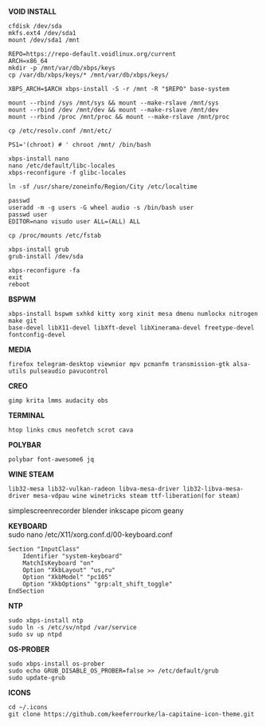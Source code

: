 **VOID INSTALL**  
```
cfdisk /dev/sda  
mkfs.ext4 /dev/sda1  
mount /dev/sda1 /mnt  
  
REPO=https://repo-default.voidlinux.org/current  
ARCH=x86_64  
mkdir -p /mnt/var/db/xbps/keys  
cp /var/db/xbps/keys/* /mnt/var/db/xbps/keys/  
  
XBPS_ARCH=$ARCH xbps-install -S -r /mnt -R "$REPO" base-system  
  
mount --rbind /sys /mnt/sys && mount --make-rslave /mnt/sys  
mount --rbind /dev /mnt/dev && mount --make-rslave /mnt/dev  
mount --rbind /proc /mnt/proc && mount --make-rslave /mnt/proc  
  
cp /etc/resolv.conf /mnt/etc/  
  
PS1='(chroot) # ' chroot /mnt/ /bin/bash  
  
xbps-install nano  
nano /etc/default/libc-locales  
xbps-reconfigure -f glibc-locales  
  
ln -sf /usr/share/zoneinfo/Region/City /etc/localtime  
  
passwd  
useradd -m -g users -G wheel audio -s /bin/bash user  
passwd user  
EDITOR=nano visudo user ALL=(ALL) ALL  
  
cp /proc/mounts /etc/fstab  
  
xbps-install grub  
grub-install /dev/sda  
  
xbps-reconfigure -fa  
exit  
reboot  
```  

**BSPWM** 
```
xbps-install bspwm sxhkd kitty xorg xinit mesa dmenu numlockx nitrogen make git  
base-devel libX11-devel libXft-devel libXinerama-devel freetype-devel fontconfig-devel  
```  
  
**MEDIA**  
```
firefox telegram-desktop viewnior mpv pcmanfm transmission-gtk alsa-utils pulseaudio pavucontrol 
```  

**CREO**  
```
gimp krita lmms audacity obs  
```  

**TERMINAL**  
```
htop links cmus neofetch scrot cava
```  
  
**POLYBAR**  
```
polybar font-awesome6 jq 
```  

**WINE STEAM**  
```
lib32-mesa lib32-vulkan-radeon libva-mesa-driver lib32-libva-mesa-driver mesa-vdpau wine winetricks steam ttf-liberation(for steam)
```  

simplescreenrecorder blender inkscape picom geany  



**KEYBOARD**  
sudo nano /etc/X11/xorg.conf.d/00-keyboard.conf  
```
Section "InputClass"  
    Identifier "system-keyboard"  
    MatchIsKeyboard "on"  
    Option "XkbLayout" "us,ru"  
    Option "XkbModel" "pc105"  
    Option "XkbOptions" "grp:alt_shift_toggle"  
EndSection  
```  

**NTP**  
```
sudo xbps-install ntp  
sudo ln -s /etc/sv/ntpd /var/service 
sudo sv up ntpd
```  

**OS-PROBER**  
```
sudo xbps-install os-prober  
sudo echo GRUB_DISABLE_OS_PROBER=false >> /etc/default/grub  
sudo update-grub
```  
  
**ICONS**  
```
cd ~/.icons  
git clone https://github.com/keeferrourke/la-capitaine-icon-theme.git  
```